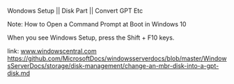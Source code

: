 Wondows Setup || Disk Part || Convert GPT Etc


Note: How to Open a Command Prompt at Boot in Windows 10

When you see Windows Setup, press the Shift + F10 keys.

link: 
www.windowscentral.com
https://github.com/MicrosoftDocs/windowsserverdocs/blob/master/WindowsServerDocs/storage/disk-management/change-an-mbr-disk-into-a-gpt-disk.md
